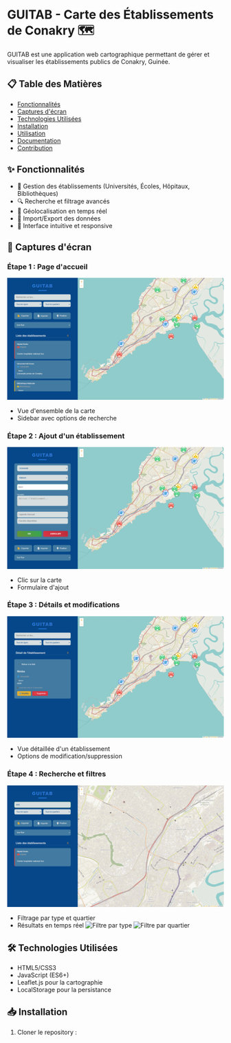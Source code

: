 # GUITAB - Carte des Établissements de Conakry 🗺️

GUITAB est une application web cartographique permettant de gérer et visualiser les établissements publics de Conakry, Guinée.

## 📋 Table des Matières

- [Fonctionnalités](#fonctionnalités)
- [Captures d'écran](#captures-décran)
- [Technologies Utilisées](#technologies-utilisées)
- [Installation](#installation)
- [Utilisation](#utilisation)
- [Documentation](#documentation)
- [Contribution](#contribution)

## ✨ Fonctionnalités

- 🏫 Gestion des établissements (Universités, Écoles, Hôpitaux, Bibliothèques)
- 🔍 Recherche et filtrage avancés
- 📍 Géolocalisation en temps réel
- 💾 Import/Export des données
- 🎯 Interface intuitive et responsive

## 📸 Captures d'écran

### Étape 1 : Page d'accueil
![Page d'accueil](screenshots/home.png)
- Vue d'ensemble de la carte
- Sidebar avec options de recherche

### Étape 2 : Ajout d'un établissement
![Ajout établissement](screenshots/add.png)
- Clic sur la carte
- Formulaire d'ajout

### Étape 3 : Détails et modifications
![Détails](screenshots/details.png)
- Vue détaillée d'un établissement
- Options de modification/suppression

### Étape 4 : Recherche et filtres
![Recherche](screenshots/search.png)
- Filtrage par type et quartier
- Résultats en temps réel
![Filtre par type](screenshots/filtrepartype.png)
![Filtre par quartier](screenshots/filtreparquartiert.png)

## 🛠️ Technologies Utilisées

- HTML5/CSS3
- JavaScript (ES6+)
- Leaflet.js pour la cartographie
- LocalStorage pour la persistance

## 📥 Installation

1. Cloner le repository :
